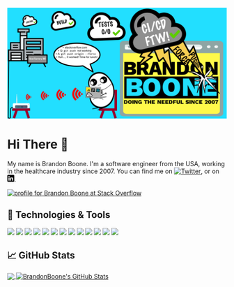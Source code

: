 ![Banner](./Banner.png)

# Hi There 👋

My name is Brandon Boone. I'm a software engineer from the USA, working in the healthcare industry since 2007. You can find me on [![Twitter][1.2]][1], or on [![LinkedIn][3.2]][3].

<a href="https://stackoverflow.com/users/402706/brandon-boone"><img src="https://stackoverflow.com/users/flair/402706.png" width="208" height="58" alt="profile for Brandon Boone at Stack Overflow" title="profile for Brandon Boone at Stack Overflow"></a>

## 🔧 Technologies & Tools
![](https://img.shields.io/badge/OS-Windows-informational?style=flat&logo=windows&logoColor=white&color=3CE5FF)
![](https://img.shields.io/badge/Editor-Vs_Code-informational?style=flat&logo=visual-studio-code&logoColor=white&color=3CE5FF)
![](https://img.shields.io/badge/Editor-Visual_Studio-informational?style=flat&logo=visual-studio&logoColor=white&color=3CE5FF)
![](https://img.shields.io/badge/Code-C%23-informational?style=flat&logo=c-sharp&logoColor=white&color=3CE5FF)
![](https://img.shields.io/badge/Code-JavaScript-informational?style=flat&logo=javascript&logoColor=white&color=3CE5FF)
![](https://img.shields.io/badge/Code-React-informational?style=flat&logo=react&logoColor=white&color=3CE5FF)
![](https://img.shields.io/badge/Code-MS_SQL-informational?style=flat&logo=microsoft-sql-server&logoColor=white&color=3CE5FF)
![](https://img.shields.io/badge/Code-Powershell-informational?style=flat&logo=Powershell&logoColor=white&color=3CE5FF)
![](https://img.shields.io/badge/Tools-Webpack-informational?style=flat&logo=webpack&logoColor=white&color=3CE5FF)
![](https://img.shields.io/badge/Tools-Azure_DevOps-informational?style=flat&logo=azure-devops&logoColor=white&color=3CE5FF)
![](https://img.shields.io/badge/Tools-NuGet-informational?style=flat&logo=nuget&logoColor=white&color=3CE5FF)
![](https://img.shields.io/badge/Tools-npm-informational?style=flat&logo=npm&logoColor=white&color=3CE5FF)
![](https://img.shields.io/badge/Cloud-Azure-informational?style=flat&logo=Microsoft-Azure&logoColor=white&color=3CE5FF)

## &#x1f4c8; GitHub Stats

<a href="https://github.com/BrandonBoone/BrandonBoone">
  <img align="center" src="https://github-readme-stats.vercel.app/api/top-langs/?username=BrandonBoone&hide=java,css&title_color=ffffff&text_color=c9cacc&icon_color=2bbc8a&bg_color=1d1f21" />
</a>
<a href="https://github.com/BrandonBoone/BrandonBoone">
  <img align="center" src="https://github-readme-stats.vercel.app/api?username=BrandonBoone&show_icons=true&line_height=27&count_private=true&title_color=ffffff&text_color=c9cacc&icon_color=3CE5FF&bg_color=1d1f21" alt="BrandonBoone's GitHub Stats" />
</a>

<!-- links to social media icons -->

<!-- icons with padding -->

[1.1]: http://i.imgur.com/tXSoThF.png (twitter icon with padding)
[2.1]: http://i.imgur.com/0o48UoR.png (github icon with padding)

<!-- icons without padding -->

[1.2]: http://i.imgur.com/wWzX9uB.png (twitter icon without padding)
[2.2]: http://i.imgur.com/9I6NRUm.png (github icon without padding)
[3.2]: https://raw.githubusercontent.com/BrandonBoone/BrandonBoone/master/linkedin-3-16.png (LinkedIn icon without padding)


<!-- links to your social media accounts -->

[1]: https://twitter.com/brandonjboone
[2]: https://github.com/BrandonBoone
[3]: https://www.linkedin.com/in/brandonjboone/

<!--
**BrandonBoone/BrandonBoone** is a ✨ _special_ ✨ repository because its `README.md` (this file) appears on your GitHub profile.

Here are some ideas to get you started:

- 🔭 I’m currently working on ...
- 🌱 I’m currently learning ...
- 👯 I’m looking to collaborate on ...
- 🤔 I’m looking for help with ...
- 💬 Ask me about ...
- 📫 How to reach me: ...
- 😄 Pronouns: ...
- ⚡ Fun fact: ...
-->
